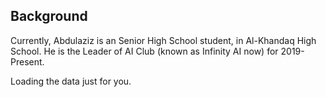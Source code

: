 ## Background

Currently, Abdulaziz is an Senior High School student, in Al-Khandaq High School. He is the Leader of AI Club (known as Infinity AI now) for 2019-Present.

<!-- FIXME: not responsive -->
<div class="calendar">
    <!-- Loading stuff -->
    Loading the data just for you.
</div>

<script>
    new GitHubCalendar(".calendar", "sudomaze");
</script>
